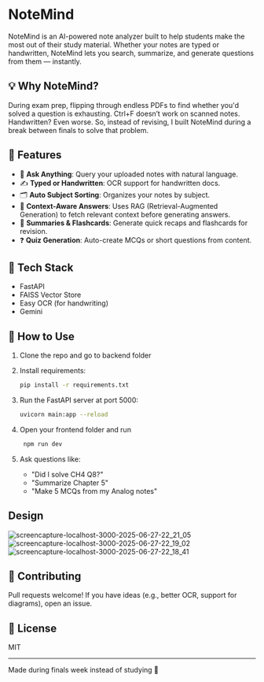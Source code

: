 # NoteMind

NoteMind is an AI-powered note analyzer built to help students make the most out of their study material. Whether your notes are typed or handwritten, NoteMind lets you search, summarize, and generate questions from them — instantly.

## 💡 Why NoteMind?

During exam prep, flipping through endless PDFs to find whether you'd solved a question is exhausting. Ctrl+F doesn’t work on scanned notes. Handwritten? Even worse. So, instead of revising, I built NoteMind during a break between finals to solve that problem.

## 🚀 Features

* 🧠 **Ask Anything**: Query your uploaded notes with natural language.
* ✍️ **Typed or Handwritten**: OCR support for handwritten docs.
* 🗂️ **Auto Subject Sorting**: Organizes your notes by subject.
* 📌 **Context-Aware Answers**: Uses RAG (Retrieval-Augmented Generation) to fetch relevant context before generating answers.
* 🧾 **Summaries & Flashcards**: Generate quick recaps and flashcards for revision.
* ❓ **Quiz Generation**: Auto-create MCQs or short questions from content.

## 🧰 Tech Stack

* FastAPI
* FAISS Vector Store
* Easy OCR (for handwriting)
* Gemini

## 📂 How to Use

1. Clone the repo and go to backend folder
2. Install requirements:

   ```bash
   pip install -r requirements.txt
   ```
3. Run the FastAPI server at port 5000:

   ```bash
   uvicorn main:app --reload
   ```
4. Open your frontend folder and run 
   ```bash
    npm run dev
   ```
5. Ask questions like:

   * "Did I solve CH4 Q8?"
   * "Summarize Chapter 5"
   * "Make 5 MCQs from my Analog notes"

## Design
![screencapture-localhost-3000-2025-06-27-22_21_05](https://github.com/user-attachments/assets/b6ed3f7c-b20f-4a25-a6de-b2596d2dcc54)
![screencapture-localhost-3000-2025-06-27-22_19_02](https://github.com/user-attachments/assets/c26f2522-b1df-4b37-a742-2e7f2307d420)
![screencapture-localhost-3000-2025-06-27-22_18_41](https://github.com/user-attachments/assets/35e2ad77-3479-4aa5-a377-7b23985e21cf)

## 🤝 Contributing

Pull requests welcome! If you have ideas (e.g., better OCR, support for diagrams), open an issue.

## 📜 License

MIT

---

Made during finals week instead of studying 🤙
